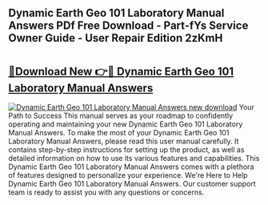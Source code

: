 ## Dynamic Earth Geo 101 Laboratory Manual Answers PDf Free Download - Part-fYs Service Owner Guide - User Repair Edition 2zKmH

# <h2><a href="http://bc52010.oget.top/?id=Dynamic+Earth+Geo+101+Laboratory+Manual+Answers">🔗Download New 👉🔴 Dynamic Earth Geo 101 Laboratory Manual Answers</a></h2>

[![Dynamic Earth Geo 101 Laboratory Manual Answers new download](https://i.imgur.com/5g1atiW.png)](http://bc52010.oget.top/?id=Dynamic+Earth+Geo+101+Laboratory+Manual+Answers)
Your Path to Success This manual serves as your roadmap to confidently operating and maintaining your new Dynamic Earth Geo 101 Laboratory Manual Answers. To make the most of your Dynamic Earth Geo 101 Laboratory Manual Answers, please read this user manual carefully. It contains step-by-step instructions for setting up the product, as well as detailed information on how to use its various features and capabilities. This Dynamic Earth Geo 101 Laboratory Manual Answers comes with a plethora of features designed to personalize your experience. We're Here to Help Dynamic Earth Geo 101 Laboratory Manual Answers. Our customer support team is ready to assist you with any questions or concerns.
